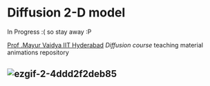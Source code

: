# Diffusion 2-D model <br/>

 In Progress  :( so stay away :P
 
[Prof .Mayur Vaidya IIT Hyderabad](https://iith.ac.in/msme/vaidyam/) *Diffusion course* teaching material animations repository


##  ![ezgif-2-4ddd2f2deb85](https://user-images.githubusercontent.com/65539515/126078948-2501eaf8-daad-41e9-8c95-6d4841c3f272.gif)
